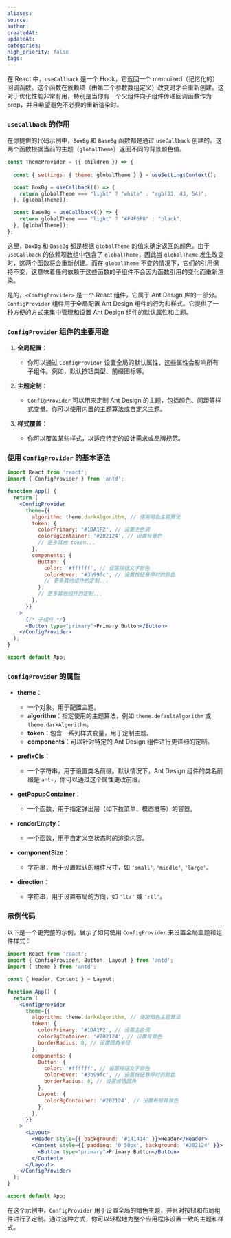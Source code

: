```yaml
---
aliases: 
source: 
author: 
createdAt: 
updateAt: 
categories: 
high_priority: false
tags:
---
```

在 React 中，`useCallback` 是一个 Hook，它返回一个 memoized（记忆化的）回调函数。这个函数在依赖项（由第二个参数数组定义）改变时才会重新创建。这对于优化性能非常有用，特别是当你有一个父组件向子组件传递回调函数作为 prop，并且希望避免不必要的重新渲染时。

### `useCallback` 的作用

在你提供的代码示例中，`BoxBg` 和 `BaseBg` 函数都是通过 `useCallback` 创建的。这两个函数根据当前的主题（`globalTheme`）返回不同的背景颜色值。

```javascript
const ThemeProvider = ({ children }) => {
  
  const { settings: { theme: globalTheme } } = useSettingsContext();

  const BoxBg = useCallback(() => {
    return globalTheme === "light" ? "white" : "rgb(33, 43, 54)";
  }, [globalTheme]);

  const BaseBg = useCallback(() => {
    return globalTheme === "light" ? "#F4F6F8" : "black";
  }, [globalTheme]);
};
```

这里，`BoxBg` 和 `BaseBg` 都是根据 `globalTheme` 的值来确定返回的颜色。由于 `useCallback` 的依赖项数组中包含了 `globalTheme`，因此当 `globalTheme` 发生改变时，这两个函数将会重新创建。而在 `globalTheme` 不变的情况下，它们的引用保持不变，这意味着任何依赖于这些函数的子组件不会因为函数引用的变化而重新渲染。


是的，`<ConfigProvider>` 是一个 React 组件，它属于 Ant Design 库的一部分。`ConfigProvider` 组件用于全局配置 Ant Design 组件的行为和样式。它提供了一种方便的方式来集中管理和设置 Ant Design 组件的默认属性和主题。

### `ConfigProvider` 组件的主要用途

1. **全局配置**：
   - 你可以通过 `ConfigProvider` 设置全局的默认属性，这些属性会影响所有子组件。例如，默认按钮类型、前缀图标等。

2. **主题定制**：
   - `ConfigProvider` 可以用来定制 Ant Design 的主题，包括颜色、间距等样式变量。你可以使用内置的主题算法或自定义主题。

3. **样式覆盖**：
   - 你可以覆盖某些样式，以适应特定的设计需求或品牌规范。

### 使用 `ConfigProvider` 的基本语法

```jsx
import React from 'react';
import { ConfigProvider } from 'antd';

function App() {
  return (
    <ConfigProvider
      theme={{
        algorithm: theme.darkAlgorithm, // 使用暗色主题算法
        token: {
          colorPrimary: '#1DA1F2', // 设置主色调
          colorBgContainer: '#202124', // 设置背景色
          // 更多其他 token...
        },
        components: {
          Button: {
            color: '#ffffff', // 设置按钮文字颜色
            colorHover: '#3b99fc', // 设置按钮悬停时的颜色
            // 更多其他组件的定制...
          },
          // 更多其他组件的定制...
        },
      }}
    >
      {/* 子组件 */}
      <Button type="primary">Primary Button</Button>
    </ConfigProvider>
  );
}

export default App;
```

### `ConfigProvider` 的属性

- **theme**：
  - 一个对象，用于配置主题。
  - **algorithm**：指定使用的主题算法，例如 `theme.defaultAlgorithm` 或 `theme.darkAlgorithm`。
  - **token**：包含一系列样式变量，用于定制主题。
  - **components**：可以针对特定的 Ant Design 组件进行更详细的定制。

- **prefixCls**：
  - 一个字符串，用于设置类名前缀。默认情况下，Ant Design 组件的类名前缀是 `ant-`，你可以通过这个属性更改前缀。

- **getPopupContainer**：
  - 一个函数，用于指定弹出层（如下拉菜单、模态框等）的容器。

- **renderEmpty**：
  - 一个函数，用于自定义空状态时的渲染内容。

- **componentSize**：
  - 字符串，用于设置默认的组件尺寸，如 `'small'`, `'middle'`, `'large'`。

- **direction**：
  - 字符串，用于设置布局的方向，如 `'ltr'` 或 `'rtl'`。

### 示例代码

以下是一个更完整的示例，展示了如何使用 `ConfigProvider` 来设置全局主题和组件样式：

```jsx
import React from 'react';
import { ConfigProvider, Button, Layout } from 'antd';
import { theme } from 'antd';

const { Header, Content } = Layout;

function App() {
  return (
    <ConfigProvider
      theme={{
        algorithm: theme.darkAlgorithm, // 使用暗色主题算法
        token: {
          colorPrimary: '#1DA1F2', // 设置主色调
          colorBgContainer: '#202124', // 设置背景色
          borderRadius: 8, // 设置圆角半径
        },
        components: {
          Button: {
            color: '#ffffff', // 设置按钮文字颜色
            colorHover: '#3b99fc', // 设置按钮悬停时的颜色
            borderRadius: 8, // 设置按钮圆角
          },
          Layout: {
            colorBgContainer: '#202124', // 设置布局背景色
          },
        },
      }}
    >
      <Layout>
        <Header style={{ background: '#141414' }}>Header</Header>
        <Content style={{ padding: '0 50px', background: '#202124' }}>
          <Button type="primary">Primary Button</Button>
        </Content>
      </Layout>
    </ConfigProvider>
  );
}

export default App;
```

在这个示例中，`ConfigProvider` 用于设置全局的暗色主题，并且对按钮和布局组件进行了定制。通过这种方式，你可以轻松地为整个应用程序设置一致的主题和样式。